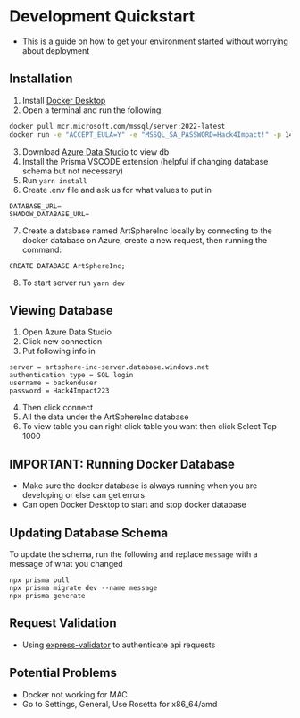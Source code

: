 # Development Quickstart

* This is a guide on how to get your environment started without worrying about deployment

## Installation
1. Install [Docker Desktop](https://www.docker.com/products/docker-desktop/)
2. Open a terminal and run the following:
```bash
docker pull mcr.microsoft.com/mssql/server:2022-latest
docker run -e "ACCEPT_EULA=Y" -e "MSSQL_SA_PASSWORD=Hack4Impact!" -p 1433:1433 -d --name sql_server mcr.microsoft.com/mssql/server:2022-latest
```
3. Download [Azure Data Studio](https://azure.microsoft.com/en-us/products/data-studio) to view db
4. Install the Prisma VSCODE extension (helpful if changing database schema but not necessary)
5. Run `yarn install`
6. Create .env file and ask us for what values to put in
```
DATABASE_URL=
SHADOW_DATABASE_URL=
```
7. Create a database named ArtSphereInc locally by connecting to the docker database on Azure, create a new request, then running the command:
```
CREATE DATABASE ArtSphereInc;
```

8. To start server run `yarn dev`

## Viewing Database
1. Open Azure Data Studio
2. Click new connection
3. Put following info in
```
server = artsphere-inc-server.database.windows.net
authentication type = SQL login
username = backenduser
password = Hack4Impact223
```
4. Then click connect
5. All the data under the ArtSphereInc database
6. To view table you can right click table you want then click Select Top 1000

## IMPORTANT: Running Docker Database
* Make sure the docker database is always running when you are developing or else can get errors
* Can open Docker Desktop to start and stop docker database

## Updating Database Schema
To update the schema, run the following and replace `message` with a message of what you changed
```
npx prisma pull
npx prisma migrate dev --name message
npx prisma generate
```

## Request Validation
* Using [express-validator](https://express-validator.github.io/docs) to authenticate api requests

## Potential Problems
* Docker not working for MAC
* Go to Settings, General, Use Rosetta for x86_64/amd
